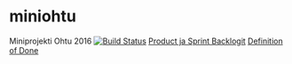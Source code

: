 # miniohtu
Miniprojekti Ohtu 2016
[![Build Status](https://travis-ci.org/Tiimi/miniohtu.svg?branch=master)](https://travis-ci.org/Tiimi/miniohtu)
[Product ja Sprint Backlogit](https://docs.google.com/spreadsheets/d/1no_co2cG7UoXnqxBu5wF1vhyDcARzhd-jvvH4vbzdlI/edit#gid=0)
[Definition of Done](https://docs.google.com/document/d/1DZLk80cb_Rl6WCxi7V8iJ2WGPlqaD6k5EamVSCan2Tc/edit)
